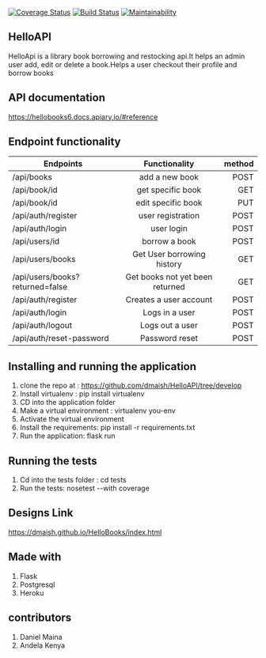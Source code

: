 [![Coverage Status](https://coveralls.io/repos/github/dmaish/HelloAPI/badge.svg?branch=tests)](https://coveralls.io/github/dmaish/HelloAPI?branch=tests)
[![Build Status](https://travis-ci.org/dmaish/HelloAPI.svg?branch=tests)](https://travis-ci.org/dmaish/HelloAPI)
[![Maintainability](https://api.codeclimate.com/v1/badges/3e91688355b14079fbc5/maintainability)](https://codeclimate.com/github/dmaish/HelloAPI/maintainability)

## HelloAPI
HelloApi is a library book borrowing and restocking api.It helps an admin user add, edit or delete a book.Helps a user checkout their profile and borrow books

## API documentation
https://hellobooks6.docs.apiary.io/#reference

## Endpoint functionality

| Endpoints                        | Functionality                    | method |
| -------------                    |:-------------:                   | -----: |
| /api/books                       | add a new book                   | POST   |
| /api/book/id                     | get specific book                | GET    |
| /api/book/id                     | edit specific book               | PUT    |
| /api/auth/register               | user registration                | POST   |
| /api/auth/login                  | user login                       | POST   |
| /api/users/id                    | borrow a book                    | POST   |
|/api/users/books                  |Get User borrowing history        |GET
|/api/users/books?returned=false   |Get books not yet been returned   |GET 
|/api/auth/register                |Creates a user account            |POST
|/api/auth/login                   |Logs in a user                    |POST
|/api/auth/logout                  |Logs out a user                   |POST
|/api/auth/reset-password          |Password reset                    |POST


## Installing and running the application
1. clone the repo at : https://github.com/dmaish/HelloAPI/tree/develop
2. Install virtualenv : pip install virtualenv
3. CD into the application folder
3. Make a virtual environment : virtualenv you-env
4. Activate the virtual environment
5. Install the requirements: pip install -r requirements.txt
6. Run the application: flask run

## Running the tests
1. Cd into the tests folder : cd tests
2. Run the tests: nosetest --with coverage

## Designs Link
https://dmaish.github.io/HelloBooks/index.html

## Made with
1. Flask
2. Postgresql
3. Heroku

## contributors
1. Daniel Maina
2. Andela Kenya
